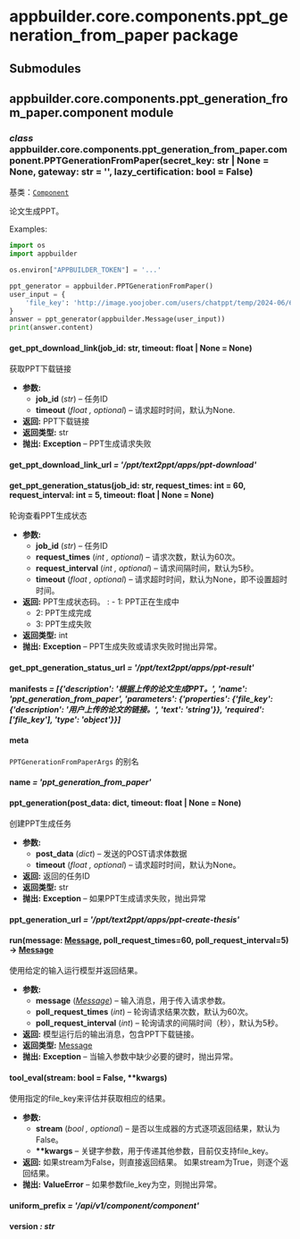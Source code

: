# appbuilder.core.components.ppt_generation_from_paper package

## Submodules

## appbuilder.core.components.ppt_generation_from_paper.component module

### *class* appbuilder.core.components.ppt_generation_from_paper.component.PPTGenerationFromPaper(secret_key: str | None = None, gateway: str = '', lazy_certification: bool = False)

基类：[`Component`](appbuilder.core.md#appbuilder.core.component.Component)

论文生成PPT。

Examples:

```python
import os
import appbuilder

os.environ["APPBUILDER_TOKEN"] = '...'

ppt_generator = appbuilder.PPTGenerationFromPaper()
user_input = {
    'file_key': 'http://image.yoojober.com/users/chatppt/temp/2024-06/6672aa839a9da.docx'
}
answer = ppt_generator(appbuilder.Message(user_input))
print(answer.content)
```

#### get_ppt_download_link(job_id: str, timeout: float | None = None)

获取PPT下载链接

* **参数:**
  * **job_id** (*str*) – 任务ID
  * **timeout** (*float* *,* *optional*) – 请求超时时间，默认为None.
* **返回:**
  PPT下载链接
* **返回类型:**
  str
* **抛出:**
  **Exception** – PPT生成请求失败

#### get_ppt_download_link_url *= '/ppt/text2ppt/apps/ppt-download'*

#### get_ppt_generation_status(job_id: str, request_times: int = 60, request_interval: int = 5, timeout: float | None = None)

轮询查看PPT生成状态

* **参数:**
  * **job_id** (*str*) – 任务ID
  * **request_times** (*int* *,* *optional*) – 请求次数，默认为60次。
  * **request_interval** (*int* *,* *optional*) – 请求间隔时间，默认为5秒。
  * **timeout** (*float* *,* *optional*) – 请求超时时间，默认为None，即不设置超时时间。
* **返回:**
  PPT生成状态码。
  : - 1: PPT正在生成中
    - 2: PPT生成完成
    - 3: PPT生成失败
* **返回类型:**
  int
* **抛出:**
  **Exception** – PPT生成失败或请求失败时抛出异常。

#### get_ppt_generation_status_url *= '/ppt/text2ppt/apps/ppt-result'*

#### manifests *= [{'description': '根据上传的论文生成PPT。', 'name': 'ppt_generation_from_paper', 'parameters': {'properties': {'file_key': {'description': '用户上传的论文的链接。', 'text': 'string'}}, 'required': ['file_key'], 'type': 'object'}}]*

#### meta

`PPTGenerationFromPaperArgs` 的别名

#### name *= 'ppt_generation_from_paper'*

#### ppt_generation(post_data: dict, timeout: float | None = None)

创建PPT生成任务

* **参数:**
  * **post_data** (*dict*) – 发送的POST请求体数据
  * **timeout** (*float* *,* *optional*) – 请求超时时间，默认为None。
* **返回:**
  返回的任务ID
* **返回类型:**
  str
* **抛出:**
  **Exception** – 如果PPT生成请求失败，抛出异常

#### ppt_generation_url *= '/ppt/text2ppt/apps/ppt-create-thesis'*

#### run(message: [Message](appbuilder.core.md#appbuilder.core.message.Message), poll_request_times=60, poll_request_interval=5) → [Message](appbuilder.core.md#appbuilder.core.message.Message)

使用给定的输入运行模型并返回结果。

* **参数:**
  * **message** ([*Message*](appbuilder.core.md#appbuilder.core.message.Message)) – 输入消息，用于传入请求参数。
  * **poll_request_times** (*int*) – 轮询请求结果次数，默认为60次。
  * **poll_request_interval** (*int*) – 轮询请求的间隔时间（秒），默认为5秒。
* **返回:**
  模型运行后的输出消息，包含PPT下载链接。
* **返回类型:**
  [Message](appbuilder.core.md#appbuilder.core.message.Message)
* **抛出:**
  **Exception** – 当输入参数中缺少必要的键时，抛出异常。

#### tool_eval(stream: bool = False, \*\*kwargs)

使用指定的file_key来评估并获取相应的结果。

* **参数:**
  * **stream** (*bool* *,* *optional*) – 是否以生成器的方式逐项返回结果，默认为False。
  * **\*\*kwargs** – 关键字参数，用于传递其他参数，目前仅支持file_key。
* **返回:**
  如果stream为False，则直接返回结果。
  如果stream为True，则逐个返回结果。
* **抛出:**
  **ValueError** – 如果参数file_key为空，则抛出异常。

#### uniform_prefix *= '/api/v1/component/component'*

#### version *: str*

